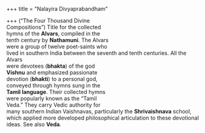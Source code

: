 +++
title = "Nalayira Divyaprabandham"

+++
(“The Four Thousand Divine  
Compositions”) Title for the collected  
hymns of the **Alvars**, compiled in the  
tenth century by **Nathamuni**. The Alvars  
were a group of twelve poet-saints who  
lived in southern India between the seventh and tenth centuries. All the Alvars  
were devotees (**bhakta**) of the god  
**Vishnu** and emphasized passionate  
devotion (**bhakti**) to a personal god,  
conveyed through hymns sung in the  
**Tamil language**. Their collected hymns  
were popularly known as the “Tamil  
Veda.” They carry Vedic authority for  
many southern Indian Vaishnavas, particularly the **Shrivaishnava** school,  
which applied more developed philosophical articulation to these devotional  
ideas. See also **Veda**.